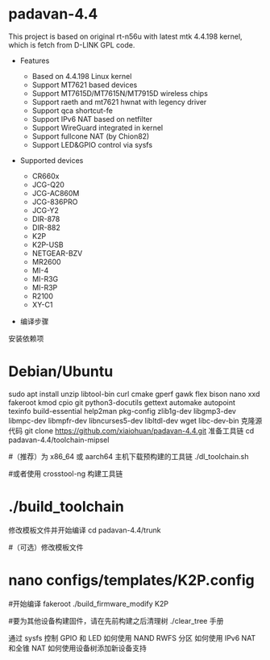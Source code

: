 
# padavan-4.4 #

This project is based on original rt-n56u with latest mtk 4.4.198 kernel, which is fetch from D-LINK GPL code.

- Features
  - Based on 4.4.198 Linux kernel
  - Support MT7621 based devices
  - Support MT7615D/MT7615N/MT7915D wireless chips
  - Support raeth and mt7621 hwnat with legency driver
  - Support qca shortcut-fe
  - Support IPv6 NAT based on netfilter
  - Support WireGuard integrated in kernel
  - Support fullcone NAT (by Chion82)
  - Support LED&GPIO control via sysfs


- Supported devices
  - CR660x
  - JCG-Q20
  - JCG-AC860M
  - JCG-836PRO
  - JCG-Y2
  - DIR-878
  - DIR-882
  - K2P
  - K2P-USB
  - NETGEAR-BZV
  - MR2600
  - MI-4
  - MI-R3G
  - MI-R3P
  - R2100
  - XY-C1

- 编译步骤

安装依赖项
# Debian/Ubuntu
sudo apt install unzip libtool-bin curl cmake gperf gawk flex bison nano xxd \
    fakeroot kmod cpio git python3-docutils gettext automake autopoint \
    texinfo build-essential help2man pkg-config zlib1g-dev libgmp3-dev \
    libmpc-dev libmpfr-dev libncurses5-dev libltdl-dev wget libc-dev-bin
克隆源代码
git clone https://github.com/xiaiohuan/padavan-4.4.git
准备工具链
cd padavan-4.4/toolchain-mipsel

#（推荐）为 x86_64 或 aarch64 主机下载预构建的工具链
./dl_toolchain.sh

#或者使用 crosstool-ng 构建工具链
# ./build_toolchain
修改模板文件并开始编译
cd padavan-4.4/trunk

#（可选）修改模板文件
# nano configs/templates/K2P.config

#开始编译
fakeroot ./build_firmware_modify K2P

#要为其他设备构建固件，请在先前构建之后清理树
./clear_tree
手册

通过 sysfs 控制 GPIO 和 LED
如何使用 NAND RWFS 分区
如何使用 IPv6 NAT 和全锥 NAT
如何使用设备树添加新设备支持
